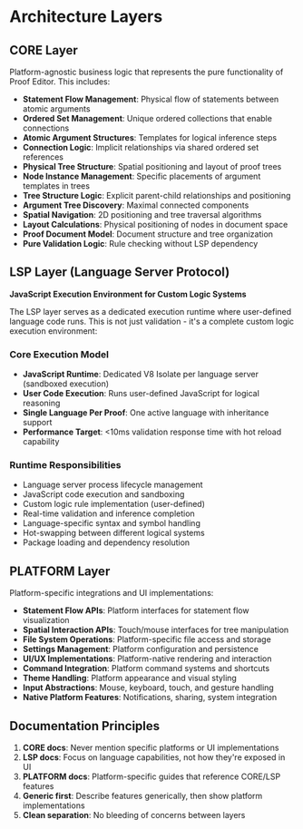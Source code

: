# Architecture Layers

## CORE Layer
Platform-agnostic business logic that represents the pure functionality of Proof Editor. This includes:
- **Statement Flow Management**: Physical flow of statements between atomic arguments
- **Ordered Set Management**: Unique ordered collections that enable connections
- **Atomic Argument Structures**: Templates for logical inference steps
- **Connection Logic**: Implicit relationships via shared ordered set references
- **Physical Tree Structure**: Spatial positioning and layout of proof trees
- **Node Instance Management**: Specific placements of argument templates in trees
- **Tree Structure Logic**: Explicit parent-child relationships and positioning
- **Argument Tree Discovery**: Maximal connected components
- **Spatial Navigation**: 2D positioning and tree traversal algorithms
- **Layout Calculations**: Physical positioning of nodes in document space
- **Proof Document Model**: Document structure and tree organization
- **Pure Validation Logic**: Rule checking without LSP dependency

## LSP Layer (Language Server Protocol)
**JavaScript Execution Environment for Custom Logic Systems**

The LSP layer serves as a dedicated execution runtime where user-defined language code runs. This is not just validation - it's a complete custom logic execution environment:

### Core Execution Model
- **JavaScript Runtime**: Dedicated V8 Isolate per language server (sandboxed execution)
- **User Code Execution**: Runs user-defined JavaScript for logical reasoning
- **Single Language Per Proof**: One active language with inheritance support
- **Performance Target**: <10ms validation response time with hot reload capability

### Runtime Responsibilities
- Language server process lifecycle management
- JavaScript code execution and sandboxing
- Custom logic rule implementation (user-defined)
- Real-time validation and inference completion
- Language-specific syntax and symbol handling
- Hot-swapping between different logical systems
- Package loading and dependency resolution

## PLATFORM Layer
Platform-specific integrations and UI implementations:
- **Statement Flow APIs**: Platform interfaces for statement flow visualization
- **Spatial Interaction APIs**: Touch/mouse interfaces for tree manipulation
- **File System Operations**: Platform-specific file access and storage
- **Settings Management**: Platform configuration and persistence
- **UI/UX Implementations**: Platform-native rendering and interaction
- **Command Integration**: Platform command systems and shortcuts
- **Theme Handling**: Platform appearance and visual styling
- **Input Abstractions**: Mouse, keyboard, touch, and gesture handling
- **Native Platform Features**: Notifications, sharing, system integration

## Documentation Principles
1. **CORE docs**: Never mention specific platforms or UI implementations
2. **LSP docs**: Focus on language capabilities, not how they're exposed in UI
3. **PLATFORM docs**: Platform-specific guides that reference CORE/LSP features
4. **Generic first**: Describe features generically, then show platform implementations
5. **Clean separation**: No bleeding of concerns between layers